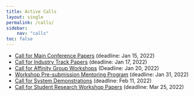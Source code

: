 ```yaml
---
title: Active Calls
layout: single
permalink: /calls/
sidebar:
    nav: "calls"
toc: false
---
```


* [Call for Main Conference Papers](/calls/papers/) (deadline: Jan 15, 2022)
* [Call for Industry Track Papers](/calls/industry/) (deadline: Jan 17, 2022)
* [Call for Affinity Group Workshops](/calls/affinity-workshops/) (Deadline: Jan 20, 2022)
* [Workshop Pre-submission Mentoring Program](/calls/workshop-mentoring/) (deadline: Jan 31, 2022)
* [Call for System Demonstrations](/calls/demos/) (deadline: Feb 11, 2022)
* [Call for Student Research Workshop Papers](/calls/srw/) (deadline: Mar 25, 2022)
